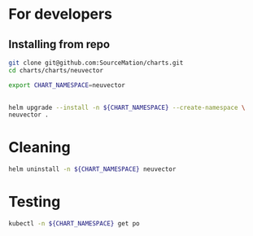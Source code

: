 # For developers
 
## Installing from repo
 
```bash 
git clone git@github.com:SourceMation/charts.git
cd charts/charts/neuvector

export CHART_NAMESPACE=neuvector

 
helm upgrade --install -n ${CHART_NAMESPACE} --create-namespace \ 
neuvector .  
``` 

# Cleaning

```bash
helm uninstall -n ${CHART_NAMESPACE} neuvector
```

# Testing

```bash
kubectl -n ${CHART_NAMESPACE} get po
```
